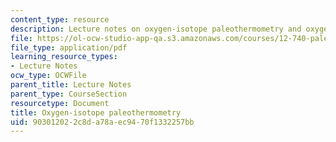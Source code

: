 ```yaml
---
content_type: resource
description: Lecture notes on oxygen-isotope paleothermometry and oxygen isotope hydrology.
file: https://ol-ocw-studio-app-qa.s3.amazonaws.com/courses/12-740-paleoceanography-spring-2008/903012022c8da78aec9470f1332257bb_lec03.pdf
file_type: application/pdf
learning_resource_types:
- Lecture Notes
ocw_type: OCWFile
parent_title: Lecture Notes
parent_type: CourseSection
resourcetype: Document
title: Oxygen-isotope paleothermometry
uid: 90301202-2c8d-a78a-ec94-70f1332257bb
---
```

